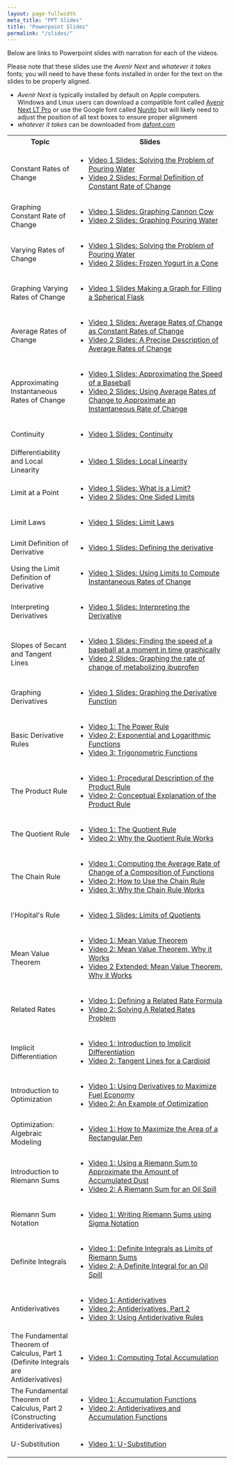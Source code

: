```yaml
---
layout: page-fullwidth
meta_title: "PPT Slides"
title: "Powerpoint Slides"
permalink: "/slides/"
---
```

Below are links to Powerpoint slides with narration for each of the videos.

Please note that these slides use the *Avenir Next* and *whatever it takes* fonts; you will need to have these fonts installed in order for the text on the slides to be properly aligned. 
 + *Avenir Next* is typically installed by default on Apple computers. Windows and Linux users can download a compatible font called [Avenir Next LT Pro](https://www.cufonfonts.com/font/avenir-next-lt-pro) or use the Google font called [Nunito](https://fonts.google.com/specimen/Nunito) but will likely need to adjust the position of all text boxes to ensure proper alignment
 + *whatever it takes* can be downloaded from [dafont.com](https://www.dafont.com/whatever-it-takes.font)

<table>
<tr>
<th width="30%">Topic</th>
<th width="70%">Slides</th>
</tr>

<tr><td>Constant Rates of Change</td>
  <td><ul>
  <li><a href="https://drive.google.com/file/d/1MHqIcgSzaceL0EKfiNjEBPNO3hR-cc9h/view?usp=sharing">Video 1 Slides: Solving the Problem of Pouring Water</a>
  <li><a href="https://drive.google.com/file/d/1FIx-MtWaDdgmgjnYmQcGF1wkvbvXydZ4/view?usp=sharing">Video 2 Slides: Formal Definition of Constant Rate of Change</a>
<tr><td>Graphing Constant Rate of Change</td>
  <td><ul>
  <li><a href="https://drive.google.com/file/d/1-Mi_gPH1A8aqy3QttTKdAp-MN0nQPwTF/view?usp=sharing">Video 1 Slides: Graphing Cannon Cow</a>
  <li><a href="https://drive.google.com/file/d/1Byjs47_G2ZabsmBXhLDEYc5YpH5amPv1/view?usp=sharing">Video 2 Slides: Graphing Pouring Water</a>
<tr><td>Varying Rates of Change</td>
  <td><ul>
  <li><a href="https://drive.google.com/file/d/1wOQoEUbIL_12H_ybdQfQfYYYSvFv7SsR/view?usp=sharing">Video 1 Slides: Solving the Problem of Pouring Water</a>
  <li><a href="https://drive.google.com/file/d/1rlqoi1Rlt8hlwjwTNMpFuAiCUU18rub1/view?usp=sharing">Video 2 Slides: Frozen Yogurt in a Cone</a>
<tr><td>Graphing Varying Rates of Change</td>
  <td><ul>
  <li><a href="https://drive.google.com/file/d/1x1MkI9aR1ip6PzA0z6ldQOZhXUaX64i-/view?usp=sharing">Video 1 Slides Making a Graph for Filling a Spherical Flask</a>
<tr><td>Average Rates of Change</td>
  <td><ul>
  <li><a href="https://drive.google.com/file/d/1trzHja9PorvX7nDpV3wTEMINpqoJ2T42/view?usp=sharing">Video 1 Slides: Average Rates of Change as Constant Rates of Change</a>
  <li><a href="https://drive.google.com/file/d/1TQsJpCalr2fNK_QijW5BcyzndO_7NJTP/view?usp=sharing">Video 2 Slides: A Precise Description of Average Rates of Change</a>
<tr><td>Approximating Instantaneous Rates of Change</td>
  <td><ul>
  <li><a href="https://drive.google.com/file/d/1W1jWlN2Wjo3wIwxIXnYxvXd1HnYHIEht/view?usp=sharing">Video 1 Slides: Approximating the Speed of a Baseball</a>
  <li><a href="https://drive.google.com/file/d/13gDAqOOWhzQJznQnUSrEf8JcmYFRnqk2/view?usp=sharing">Video 2 Slides: Using Average Rates of Change to Approximate an Instantaneous Rate of Change</a>
<tr><td>Continuity</td>
  <td><ul>
  <li><a href="https://drive.google.com/file/d/16jMDdrPKLhAi2gCq_YdgLmjXRaPRTLj4/view?usp=sharing">Video 1 Slides: Continuity</a>
<tr><td>Differentiability and Local Linearity</td>
  <td><ul>
  <li><a href="https://drive.google.com/file/d/12efMcgWkBje1ebd5VfyOlZbjLnFccX7O/view?usp=sharing">Video 1 Slides: Local Linearity</a>
<tr><td>Limit at a Point</td>
  <td><ul>
  <li><a href="https://drive.google.com/file/d/1Nm-SC57fVhaCHm27DlPzgMOcF-HY4Vhz/view?usp=sharing">Video 1 Slides: What is a Limit?</a>
  <li><a href="https://drive.google.com/file/d/1iIgI2UdXZDb1iBnMFEAbU3MYHx1vKMXh/view?usp=sharing">Video 2 Slides: One Sided Limits</a>
<tr><td>Limit Laws</td>
  <td><ul>
  <li><a href="https://drive.google.com/file/d/1LYJ3JygD-MlPhcI15-0JkjTI-C68XJmy/view?usp=sharing">Video 1 Slides: Limit Laws</a>
<tr><td>Limit Definition of Derivative</td>
  <td><ul>
  <li><a href="https://drive.google.com/file/d/13VccK9tcF9GGs3McZAl73rK55h_6Nqxg/view?usp=sharing">Video 1 Slides: Defining the derivative</a>
<tr><td>Using the Limit Definition of Derivative</td>
  <td><ul>
  <li><a href="https://drive.google.com/file/d/1tlztm0YWrHf-lu-KFjVSnxuYmPrEUN6R/view?usp=sharing">Video 1 Slides: Using Limits to Compute Instantaneous Rates of Change</a>
<tr><td>Interpreting Derivatives</td>
  <td><ul>
  <li><a href="https://drive.google.com/file/d/1keKznyrZYMZ13pTuJZFWK7nJqZZ1fmTe/view?usp=sharing">Video 1 Slides: Interpreting the Derivative</a>
<tr><td>Slopes of Secant and Tangent Lines</td>
  <td><ul>
  <li><a href="https://drive.google.com/file/d/1JfAmsbgMFpQu7FqifMYpji5eBwwQtpVc/view?usp=sharing">Video 1 Slides: Finding the speed of a baseball at a moment in time graphically</a>
  <li><a href="https://drive.google.com/file/d/1xDxkMNqFLhdBhO50bRokSQ06BGGxf-o9/view?usp=sharing">Video 2 Slides: Graphing the rate of change of metabolizing ibuprofen</a>
<tr><td>Graphing Derivatives</td>
  <td><ul>
  <li><a href="https://drive.google.com/file/d/1IwwWbL_R2SEGgOfUBHvpP4UgeoLyFQnm/view?usp=sharing">Video 1 Slides: Graphing the Derivative Function</a>
<tr><td>Basic Derivative Rules</td>
  <td><ul>
  <li><a href="https://drive.google.com/file/d/1MDKe6F4GsJQ2kprJ50JoEGfbReHvPZX4/view?usp=sharing">Video 1: The Power Rule</a>
  <li><a href="https://drive.google.com/file/d/114DlwosuSiWP3uzmk-4QRntsELKx9v3-/view?usp=sharing">Video 2: Exponential and Logarithmic Functions</a>
  <li><a href="https://drive.google.com/file/d/1C7FaTItRhRCrvj47tuZ9YWWsCWEEWSQk/view?usp=sharing">Video 3: Trigonometric Functions</a>
<tr><td>The Product Rule</td>
  <td><ul>
  <li><a href="https://drive.google.com/file/d/1TC3Rg9IoAJER3bhw8H9PixIIsu9Jz-cS/view?usp=sharing">Video 1: Procedural Description of the Product Rule</a>
  <li><a href="https://drive.google.com/file/d/1PinAkJ-Nxb_ecpdhHyys5wz_veefUtPJ/view?usp=sharing">Video 2: Conceptual Explanation of the Product Rule</a>
<tr><td>The Quotient Rule</td>
  <td><ul>
  <li><a href="https://drive.google.com/file/d/1OIkgBPnG5BtRjlDJCpeZL0Uh_EJVds31/view?usp=sharing">Video 1: The Quotient Rule</a>
  <li><a href="https://drive.google.com/file/d/1AMvv9QQtkal4tECIiIc8P4zSpPby8LzU/view?usp=sharing">Video 2: Why the Quotient Rule Works</a>
<tr><td>The Chain Rule</td>
  <td><ul>
  <li><a href="https://drive.google.com/file/d/1lO7Qno0P8mmWdEoYR9jVFbNXQAxx3v_1/view?usp=sharing">Video 1: Computing the Average Rate of Change of a Composition of Functions</a>
  <li><a href="https://drive.google.com/file/d/1GEli7M7rdJ3wACyeSzVUiEKMb_dt2HCU/view?usp=sharing">Video 2: How to Use the Chain Rule</a>
  <li><a href="https://drive.google.com/file/d/1uOaNXGEI92J-YOAsgCtEjkiEayKPMwc6/view?usp=sharing">Video 3: Why the Chain Rule Works</a>
<tr><td>l'Hopital's Rule</td>
  <td><ul>
  <li><a href="https://drive.google.com/file/d/1ItJto0I6TMifNnqA8q008NO5SLZxfhED/view?usp=sharing">Video 1 Slides: Limits of Quotients</a>
<tr><td>Mean Value Theorem</td>
  <td><ul>
  <li><a href="https://drive.google.com/file/d/1D9_bxr35S_yiILF1l2GFGJQ13kjeZRsN/view?usp=sharing">Video 1: Mean Value Theorem</a>
  <li><a href="https://drive.google.com/file/d/1o4t6o4yJTQbY2arjm5b95D0q-aoUfNrG/view?usp=sharing">Video 2: Mean Value Theorem, Why it Works</a>
  <li><a href="https://drive.google.com/open?id=1IXjdhZasaYFn2zbAkWkcLxHuHEKsgnRh">Video 2 Extended: Mean Value Theorem, Why it Works</a>
<tr><td>Related Rates</td>
  <td><ul>
  <li><a href="https://drive.google.com/file/d/1NanZ_xPk-D-9pz3D6vD_Q-o70eMK_hVb/view?usp=sharing">Video 1: Defining a Related Rate Formula</a>
  <li><a href="https://drive.google.com/file/d/1yF5wlIPRn9x6GpkpJsmZ3S0lv7ZhGjv2/view?usp=sharing">Video 2: Solving A Related Rates Problem</a>
<tr><td>Implicit Differentiation</td>
  <td><ul>
  <li><a href="https://drive.google.com/file/d/1HJjpLFdlOXChpEWKdhj8gATPlL96D1eb/view?usp=sharing">Video 1: Introduction to Implicit Differentiation</a>
  <li><a href="https://drive.google.com/file/d/1nlo71SrAnDK3XtDIul383HciaWv7znTQ/view?usp=sharing">Video 2: Tangent Lines for a Cardioid</a>
<tr><td>Introduction to Optimization</td>
  <td><ul>
  <li><a href="https://drive.google.com/file/d/13dD6sZDMe2lfevCkIpmaj7Y8J9yjSVRv/view?usp=sharing">Video 1: Using Derivatives to Maximize Fuel Economy</a>
  <li><a href="https://drive.google.com/file/d/1dIW_I_ru0A0LEOrFytQkws7ZQw5hFP5H/view?usp=sharing">Video 2: An Example of Optimization</a>
<tr><td>Optimization: Algebraic Modeling</td>
  <td><ul>
  <li><a href="https://drive.google.com/file/d/1CH-ABDnURFKNCrTV9-KzC0gC0bpSm3n2/view?usp=sharing">Video 1: How to Maximize the Area of a Rectangular Pen</a>
<tr><td>Introduction to Riemann Sums</td>
  <td><ul>
  <li><a href="https://drive.google.com/file/d/1jTPP3hcXCC656IrTmkOrMEz801vINaKS/view?usp=sharing">Video 1: Using a Riemann Sum to Approximate the Amount of Accumulated Dust</a>
  <li><a href="https://drive.google.com/file/d/1CfqSdto26XuZg5YsFLn-clzsDEFtFgTB/view?usp=sharing">Video 2: A Riemann Sum for an Oil Spill</a>
<tr><td>Riemann Sum Notation</td>
  <td><ul>
  <li><a href="https://drive.google.com/file/d/1I-tm7M2mFuLrneB2e9gN0Zy4pMFiQQJ_/view?usp=sharing">Video 1: Writing Riemann Sums using Sigma Notation</a>
<tr><td>Definite Integrals</td>
  <td><ul>
  <li><a href="https://drive.google.com/file/d/1o4QatlzEJEdXbAErAESfBdDfCWiJdYn5/view?usp=sharing">Video 1: Definite Integrals as Limits of Riemann Sums</a>
  <li><a href="https://drive.google.com/file/d/1zlxuwQX_Da1oUqbLWTl_LJ1i8r3ydV9p/view?usp=sharing">Video 2: A Definite Integral for an Oil Spill</a>
<tr><td>Antiderivatives</td>
  <td><ul>
  <li><a href="https://drive.google.com/file/d/1HBUWMxe7oIlx_Zd05Q1Quk1ohX-uh7oV/view?usp=sharing">Video 1: Antiderivatives</a>
  <li><a href="https://drive.google.com/file/d/1AMGCfcDTzNzthwAOb9HbDm9qBuyqz9bE/view?usp=sharing">Video 2: Antiderivatives, Part 2</a>
  <li><a href="https://drive.google.com/file/d/1EZQHNheksJdx00wMnrGsjPH-uJZfGxzn/view?usp=sharing">Video 3: Using Antiderivative Rules</a>
<tr><td>The Fundamental Theorem of Calculus, Part 1 (Definite Integrals are Antiderivatives)</td>
  <td><ul>
  <li><a href="https://drive.google.com/file/d/1ydhqEer5BxDARpLbvWTwOdRCblkr6nOi/view?usp=sharing">Video 1: Computing Total Accumulation</a>
<tr><td>The Fundamental Theorem of Calculus, Part 2 (Constructing Antiderivatives)</td>
  <td><ul>
  <li><a href="https://drive.google.com/file/d/1oBoiYQpojfh-TS4UhYs9autIWa5AcbsN/view?usp=sharing">Video 1: Accumulation Functions</a>
  <li><a href="https://drive.google.com/file/d/1vXIt3djg3pxagfEsPexdCrcU-AJhPPGQ/view?usp=sharing">Video 2: Antiderivatives and Accumulation Functions</a>
<tr><td>U-Substitution</td>
  <td><ul>
  <li><a href="https://drive.google.com/file/d/128r84I3dHIt0gfVQS1eIG_DMIneA4xZJ/view?usp=sharing">Video 1: U-Substitution</a>
</table>
